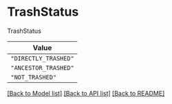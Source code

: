 # TrashStatus

TrashStatus

| **Value** |
| --------- |
| `"DIRECTLY_TRASHED"` |
| `"ANCESTOR_TRASHED"` |
| `"NOT_TRASHED"` |


[[Back to Model list]](../../../../README.md#models-v2-link) [[Back to API list]](../../../../README.md#apis-v2-link) [[Back to README]](../../../../README.md)
